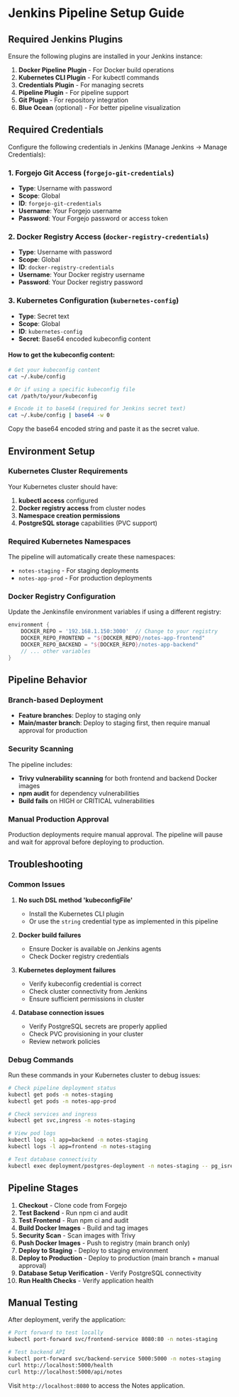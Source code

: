 # Jenkins Pipeline Setup Guide

## Required Jenkins Plugins

Ensure the following plugins are installed in your Jenkins instance:

1. **Docker Pipeline Plugin** - For Docker build operations
2. **Kubernetes CLI Plugin** - For kubectl commands  
3. **Credentials Plugin** - For managing secrets
4. **Pipeline Plugin** - For pipeline support
5. **Git Plugin** - For repository integration
6. **Blue Ocean** (optional) - For better pipeline visualization

## Required Credentials

Configure the following credentials in Jenkins (Manage Jenkins → Manage Credentials):

### 1. Forgejo Git Access (`forgejo-git-credentials`)
- **Type**: Username with password
- **Scope**: Global
- **ID**: `forgejo-git-credentials`
- **Username**: Your Forgejo username
- **Password**: Your Forgejo password or access token

### 2. Docker Registry Access (`docker-registry-credentials`)
- **Type**: Username with password  
- **Scope**: Global
- **ID**: `docker-registry-credentials`
- **Username**: Your Docker registry username
- **Password**: Your Docker registry password

### 3. Kubernetes Configuration (`kubernetes-config`)
- **Type**: Secret text
- **Scope**: Global
- **ID**: `kubernetes-config`
- **Secret**: Base64 encoded kubeconfig content

#### How to get the kubeconfig content:
```bash
# Get your kubeconfig content
cat ~/.kube/config

# Or if using a specific kubeconfig file
cat /path/to/your/kubeconfig

# Encode it to base64 (required for Jenkins secret text)
cat ~/.kube/config | base64 -w 0
```

Copy the base64 encoded string and paste it as the secret value.

## Environment Setup

### Kubernetes Cluster Requirements

Your Kubernetes cluster should have:

1. **kubectl access** configured
2. **Docker registry access** from cluster nodes
3. **Namespace creation permissions**
4. **PostgreSQL storage** capabilities (PVC support)

### Required Kubernetes Namespaces

The pipeline will automatically create these namespaces:
- `notes-staging` - For staging deployments  
- `notes-app-prod` - For production deployments

### Docker Registry Configuration

Update the Jenkinsfile environment variables if using a different registry:

```groovy
environment {
    DOCKER_REPO = '192.168.1.150:3000'  // Change to your registry
    DOCKER_REPO_FRONTEND = "${DOCKER_REPO}/notes-app-frontend"
    DOCKER_REPO_BACKEND = "${DOCKER_REPO}/notes-app-backend"
    // ... other variables
}
```

## Pipeline Behavior

### Branch-based Deployment

- **Feature branches**: Deploy to staging only
- **Main/master branch**: Deploy to staging first, then require manual approval for production

### Security Scanning

The pipeline includes:
- **Trivy vulnerability scanning** for both frontend and backend Docker images
- **npm audit** for dependency vulnerabilities
- **Build fails** on HIGH or CRITICAL vulnerabilities

### Manual Production Approval

Production deployments require manual approval. The pipeline will pause and wait for approval before deploying to production.

## Troubleshooting

### Common Issues

1. **No such DSL method 'kubeconfigFile'**
   - Install the Kubernetes CLI plugin
   - Or use the `string` credential type as implemented in this pipeline

2. **Docker build failures**
   - Ensure Docker is available on Jenkins agents
   - Check Docker registry credentials

3. **Kubernetes deployment failures**
   - Verify kubeconfig credential is correct
   - Check cluster connectivity from Jenkins
   - Ensure sufficient permissions in cluster

4. **Database connection issues**
   - Verify PostgreSQL secrets are properly applied
   - Check PVC provisioning in your cluster
   - Review network policies

### Debug Commands

Run these commands in your Kubernetes cluster to debug issues:

```bash
# Check pipeline deployment status
kubectl get pods -n notes-staging
kubectl get pods -n notes-app-prod

# Check services and ingress
kubectl get svc,ingress -n notes-staging

# View pod logs
kubectl logs -l app=backend -n notes-staging
kubectl logs -l app=frontend -n notes-staging

# Test database connectivity
kubectl exec deployment/postgres-deployment -n notes-staging -- pg_isready -U postgres
```

## Pipeline Stages

1. **Checkout** - Clone code from Forgejo
2. **Test Backend** - Run npm ci and audit  
3. **Test Frontend** - Run npm ci and audit
4. **Build Docker Images** - Build and tag images
5. **Security Scan** - Scan images with Trivy
6. **Push Docker Images** - Push to registry (main branch only)
7. **Deploy to Staging** - Deploy to staging environment
8. **Deploy to Production** - Deploy to production (main branch + manual approval)
9. **Database Setup Verification** - Verify PostgreSQL connectivity
10. **Run Health Checks** - Verify application health

## Manual Testing

After deployment, verify the application:

```bash
# Port forward to test locally
kubectl port-forward svc/frontend-service 8080:80 -n notes-staging

# Test backend API
kubectl port-forward svc/backend-service 5000:5000 -n notes-staging
curl http://localhost:5000/health
curl http://localhost:5000/api/notes
```

Visit `http://localhost:8080` to access the Notes application.
